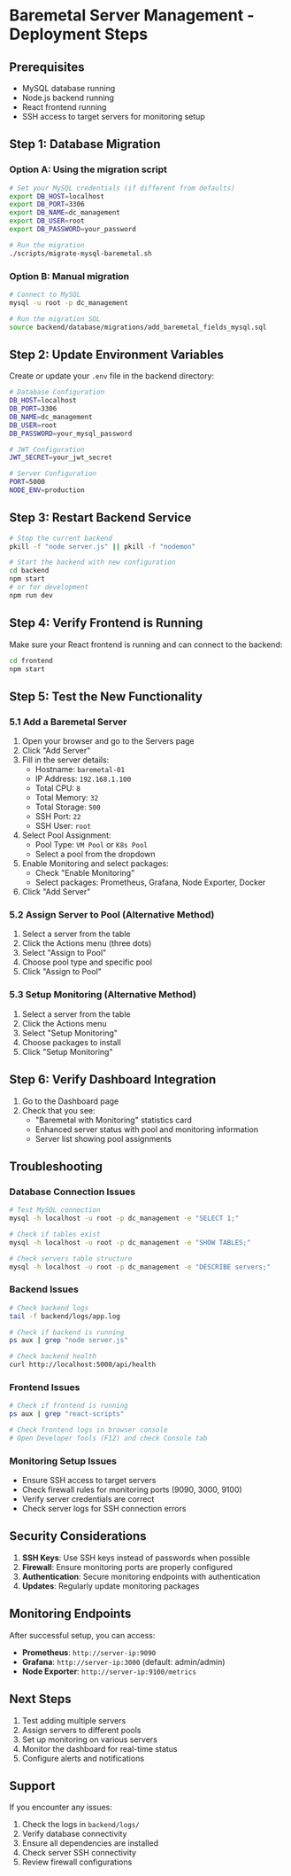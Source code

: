 # Baremetal Server Management - Deployment Steps

## Prerequisites
- MySQL database running
- Node.js backend running
- React frontend running
- SSH access to target servers for monitoring setup

## Step 1: Database Migration

### Option A: Using the migration script
```bash
# Set your MySQL credentials (if different from defaults)
export DB_HOST=localhost
export DB_PORT=3306
export DB_NAME=dc_management
export DB_USER=root
export DB_PASSWORD=your_password

# Run the migration
./scripts/migrate-mysql-baremetal.sh
```

### Option B: Manual migration
```bash
# Connect to MySQL
mysql -u root -p dc_management

# Run the migration SQL
source backend/database/migrations/add_baremetal_fields_mysql.sql
```

## Step 2: Update Environment Variables

Create or update your `.env` file in the backend directory:

```bash
# Database Configuration
DB_HOST=localhost
DB_PORT=3306
DB_NAME=dc_management
DB_USER=root
DB_PASSWORD=your_mysql_password

# JWT Configuration
JWT_SECRET=your_jwt_secret

# Server Configuration
PORT=5000
NODE_ENV=production
```

## Step 3: Restart Backend Service

```bash
# Stop the current backend
pkill -f "node server.js" || pkill -f "nodemon"

# Start the backend with new configuration
cd backend
npm start
# or for development
npm run dev
```

## Step 4: Verify Frontend is Running

Make sure your React frontend is running and can connect to the backend:

```bash
cd frontend
npm start
```

## Step 5: Test the New Functionality

### 5.1 Add a Baremetal Server
1. Open your browser and go to the Servers page
2. Click "Add Server"
3. Fill in the server details:
   - Hostname: `baremetal-01`
   - IP Address: `192.168.1.100`
   - Total CPU: `8`
   - Total Memory: `32`
   - Total Storage: `500`
   - SSH Port: `22`
   - SSH User: `root`
4. Select Pool Assignment:
   - Pool Type: `VM Pool` or `K8s Pool`
   - Select a pool from the dropdown
5. Enable Monitoring and select packages:
   - Check "Enable Monitoring"
   - Select packages: Prometheus, Grafana, Node Exporter, Docker
6. Click "Add Server"

### 5.2 Assign Server to Pool (Alternative Method)
1. Select a server from the table
2. Click the Actions menu (three dots)
3. Select "Assign to Pool"
4. Choose pool type and specific pool
5. Click "Assign to Pool"

### 5.3 Setup Monitoring (Alternative Method)
1. Select a server from the table
2. Click the Actions menu
3. Select "Setup Monitoring"
4. Choose packages to install
5. Click "Setup Monitoring"

## Step 6: Verify Dashboard Integration

1. Go to the Dashboard page
2. Check that you see:
   - "Baremetal with Monitoring" statistics card
   - Enhanced server status with pool and monitoring information
   - Server list showing pool assignments

## Troubleshooting

### Database Connection Issues
```bash
# Test MySQL connection
mysql -h localhost -u root -p dc_management -e "SELECT 1;"

# Check if tables exist
mysql -h localhost -u root -p dc_management -e "SHOW TABLES;"

# Check servers table structure
mysql -h localhost -u root -p dc_management -e "DESCRIBE servers;"
```

### Backend Issues
```bash
# Check backend logs
tail -f backend/logs/app.log

# Check if backend is running
ps aux | grep "node server.js"

# Check backend health
curl http://localhost:5000/api/health
```

### Frontend Issues
```bash
# Check if frontend is running
ps aux | grep "react-scripts"

# Check frontend logs in browser console
# Open Developer Tools (F12) and check Console tab
```

### Monitoring Setup Issues
- Ensure SSH access to target servers
- Check firewall rules for monitoring ports (9090, 3000, 9100)
- Verify server credentials are correct
- Check server logs for SSH connection errors

## Security Considerations

1. **SSH Keys**: Use SSH keys instead of passwords when possible
2. **Firewall**: Ensure monitoring ports are properly configured
3. **Authentication**: Secure monitoring endpoints with authentication
4. **Updates**: Regularly update monitoring packages

## Monitoring Endpoints

After successful setup, you can access:
- **Prometheus**: `http://server-ip:9090`
- **Grafana**: `http://server-ip:3000` (default: admin/admin)
- **Node Exporter**: `http://server-ip:9100/metrics`

## Next Steps

1. Test adding multiple servers
2. Assign servers to different pools
3. Set up monitoring on various servers
4. Monitor the dashboard for real-time status
5. Configure alerts and notifications

## Support

If you encounter any issues:
1. Check the logs in `backend/logs/`
2. Verify database connectivity
3. Ensure all dependencies are installed
4. Check server SSH connectivity
5. Review firewall configurations
